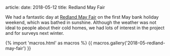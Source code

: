 article:
date: 2018-05-12
title: Redland May Fair

We had a fantastic day at [Redland May Fair](https://rcas.org.uk/may-fair/) on
the first May bank holiday weekend, which was bathed in sunshine. Although the
weather was not ideal to people about their cold homes, we had lots of
interest in the project and for surveys next winter.

{% import 'macros.html' as macros %}
{{ macros.gallery('2018-05-redland-may-fair') }}

